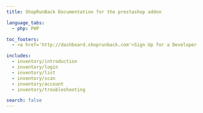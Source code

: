 ```yaml
---
title: ShopRunBack Documentation for the prestashop addon

language_tabs:
  - php: PHP

toc_footers:
  - <a href='http://dashboard.shoprunback.com'>Sign Up for a Developer Key</a>

includes:
  - inventory/introduction
  - inventory/login
  - inventory/list
  - inventory/scan
  - inventory/account
  - inventory/troubleshooting

search: false
---
```



